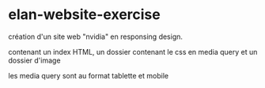 # elan-website-exercise
création d'un site web "nvidia" en responsing design.

contenant un index HTML, un dossier contenant le css en media query et un dossier d'image

les media query sont au format tablette et mobile 



